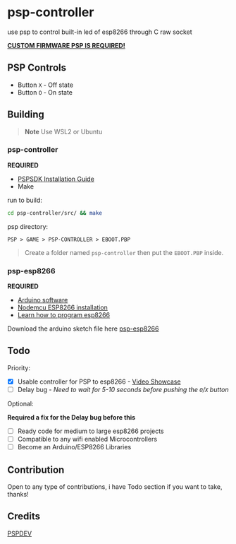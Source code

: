# psp-controller

use psp to control built-in led of esp8266 through C raw socket

[**CUSTOM FIRMWARE PSP IS REQUIRED!**](https://revive.today/psp/cfw/)

## PSP Controls

- Button ``X`` - Off state
- Button ``O`` - On state

## Building

> **Note**
> Use WSL2 or Ubuntu

### psp-controller

**REQUIRED**

- [PSPSDK Installation Guide](https://github.com/pspdev/pspdev)
- Make

run to build:

```bash
cd psp-controller/src/ && make
```

psp directory:

```
PSP > GAME > PSP-CONTROLLER > EBOOT.PBP
```

> Create a folder named ``psp-controller`` then put the ``EBOOT.PBP`` inside.

### psp-esp8266

**REQUIRED**

- [Arduino software](https://www.arduino.cc/en/software)
- [Nodemcu ESP8266 installation](https://randomnerdtutorials.com/how-to-install-esp8266-board-arduino-ide/)
- [Learn how to program esp8266](https://www.instructables.com/Getting-Started-With-ESP8266LiLon-NodeMCU-V3Flashi/)

Download the arduino sketch file here [psp-esp8266](https://gist.github.com/diamant3/74d8ecb0d56b62a36000a3f1879ec2b8)

## Todo

Priority: 

- [x] Usable controller for PSP to esp8266 - [Video Showcase](https://twitter.com/__diamant3/status/1531199473027670016?s=20&t=UiEpDK-PkNDVUV-hazLGkA)
- [ ] Delay bug - *Need to wait for 5-10 seconds before pushing the ``O``/``X`` button*

Optional:

**Required a fix for the Delay bug before this**

- [ ] Ready code for medium to large esp8266 projects
- [ ] Compatible to any wifi enabled Microcontrollers
- [ ] Become an Arduino/ESP8266 Libraries 

## Contribution

Open to any type of contributions, i have Todo section if you want to take, thanks!

## Credits

[PSPDEV](https://github.com/pspdev/)
